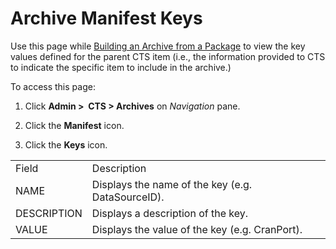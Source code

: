 # Archive Manifest Keys

<div class="use">

Use this page while [Building an Archive from a
Package](../Use_Cases/Build_an_Archive_from_a_Package.htm) to view the
key values defined for the parent CTS item (i.e., the information
provided to CTS to indicate the specific item to include in the
archive.)

</div>

To access this page:

1.  Click **Admin \>  CTS \> Archives** on *Navigation* pane.

2.  Click the **Manifest** icon.

3.  Click the **Keys** icon.

|             |                                                   |
| ----------- | ------------------------------------------------- |
| Field       | Description                                       |
| NAME        | Displays the name of the key (e.g. DataSourceID). |
| DESCRIPTION | Displays a description of the key.                |
| VALUE       | Displays the value of the key (e.g. CranPort).    |

